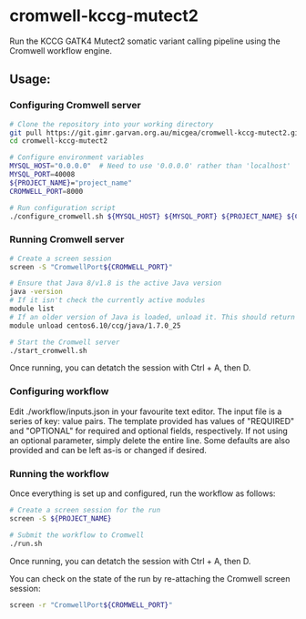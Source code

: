 # cromwell-kccg-mutect2

Run the KCCG GATK4 Mutect2 somatic variant calling pipeline using the Cromwell workflow engine.

## Usage:

### Configuring Cromwell server

```bash
# Clone the repository into your working directory
git pull https://git.gimr.garvan.org.au/micgea/cromwell-kccg-mutect2.git
cd cromwell-kccg-mutect2

# Configure environment variables
MYSQL_HOST="0.0.0.0"  # Need to use '0.0.0.0' rather than 'localhost'
MYSQL_PORT=40008
${PROJECT_NAME}="project_name"
CROMWELL_PORT=8000

# Run configuration script
./configure_cromwell.sh ${MYSQL_HOST} ${MYSQL_PORT} ${PROJECT_NAME} ${CROMWELL_PORT}
```

### Running Cromwell server

```bash
# Create a screen session
screen -S "CromwellPort${CROMWELL_PORT}"

# Ensure that Java 8/v1.8 is the active Java version
java -version
# If it isn't check the currently active modules
module list
# If an older version of Java is loaded, unload it. This should return the default Java version to 8/v1.8
module unload centos6.10/ccg/java/1.7.0_25

# Start the Cromwell server
./start_cromwell.sh
```

Once running, you can detatch the session with Ctrl + A, then D.

### Configuring workflow

Edit ./workflow/inputs.json in your favourite text editor. The input file is a series of key: value pairs. The template provided has values of "REQUIRED" and "OPTIONAL" for required and optional fields, respectively. If not using an optional parameter, simply delete the entire line. Some defaults are also provided and can be left as-is or changed if desired.

### Running the workflow

Once everything is set up and configured, run the workflow as follows:

```bash
# Create a screen session for the run
screen -S ${PROJECT_NAME}

# Submit the workflow to Cromwell
./run.sh
```

Once running, you can detatch the session with Ctrl + A, then D.

You can check on the state of the run by re-attaching the Cromwell screen session:

```bash
screen -r "CromwellPort${CROMWELL_PORT}"
```